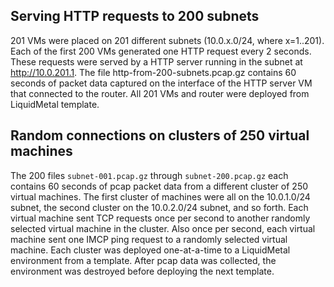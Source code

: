 
## Serving HTTP requests to 200 subnets

201 VMs were placed on 201 different subnets (10.0.x.0/24, where
x=1..201).  Each of the first 200 VMs generated one HTTP request every
2 seconds.  These requests were served by a HTTP server running in
the subnet at http://10.0.201.1.  The file http-from-200-subnets.pcap.gz
contains 60 seconds of packet data captured on the interface of the
HTTP server VM that connected to the router.  All 201 VMs and router
were deployed from LiquidMetal template.

## Random connections on clusters of 250 virtual machines

The 200 files `subnet-001.pcap.gz` through `subnet-200.pcap.gz` each
contains 60 seconds of pcap packet data from a different cluster of
250 virtual machines.  The first cluster of machines were all on the
10.0.1.0/24 subnet, the second cluster on the 10.0.2.0/24 subnet, and
so forth. Each virtual machine sent TCP requests once per second to
another randomly selected virtual machine in the cluster.  Also once
per second, each virtual machine sent one IMCP ping request to a
randomly selected virtual machine.  Each cluster was deployed
one-at-a-time to a LiquidMetal environment from a template.  After
pcap data was collected, the environment was destroyed before
deploying the next template.

